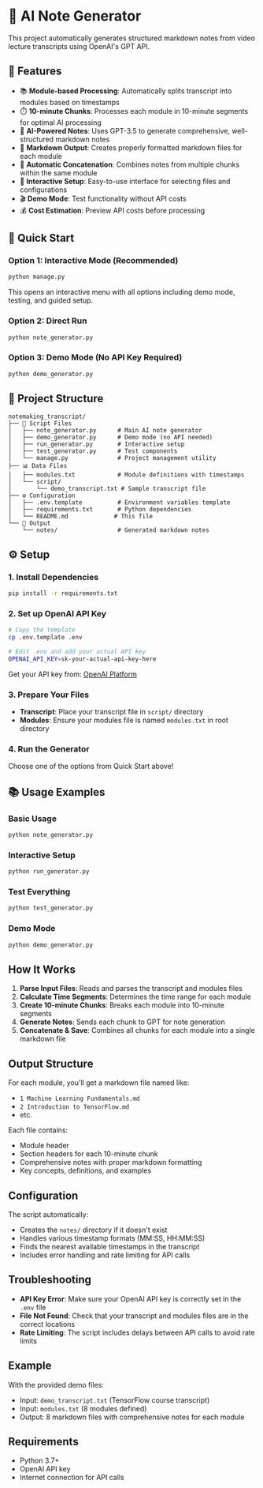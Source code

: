 # 🤖 AI Note Generator

This project automatically generates structured markdown notes from video lecture transcripts using OpenAI's GPT API.

## 🌟 Features

- 📚 **Module-based Processing**: Automatically splits transcript into modules based on timestamps
- ⏱️ **10-minute Chunks**: Processes each module in 10-minute segments for optimal AI processing
- 🤖 **AI-Powered Notes**: Uses GPT-3.5 to generate comprehensive, well-structured markdown notes
- 📝 **Markdown Output**: Creates properly formatted markdown files for each module
- 🔄 **Automatic Concatenation**: Combines notes from multiple chunks within the same module
- 🎯 **Interactive Setup**: Easy-to-use interface for selecting files and configurations
- 🎬 **Demo Mode**: Test functionality without API costs
- 💰 **Cost Estimation**: Preview API costs before processing

## 🚀 Quick Start

### Option 1: Interactive Mode (Recommended)
```bash
python manage.py
```
This opens an interactive menu with all options including demo mode, testing, and guided setup.

### Option 2: Direct Run
```bash
python note_generator.py
```

### Option 3: Demo Mode (No API Key Required)
```bash
python demo_generator.py
```

## 📁 Project Structure

```
notemaking_transcript/
├── 📜 Script Files
│   ├── note_generator.py      # Main AI note generator
│   ├── demo_generator.py      # Demo mode (no API needed)
│   ├── run_generator.py       # Interactive setup
│   ├── test_generator.py      # Test components
│   └── manage.py              # Project management utility
├── 📊 Data Files
│   ├── modules.txt            # Module definitions with timestamps
│   └── script/
│       └── demo_transcript.txt # Sample transcript file
├── ⚙️ Configuration
│   ├── .env.template          # Environment variables template
│   ├── requirements.txt       # Python dependencies
│   └── README.md             # This file
└── 📝 Output
    └── notes/                 # Generated markdown notes
```

## ⚙️ Setup

### 1. Install Dependencies
```bash
pip install -r requirements.txt
```

### 2. Set up OpenAI API Key
```bash
# Copy the template
cp .env.template .env

# Edit .env and add your actual API key
OPENAI_API_KEY=sk-your-actual-api-key-here
```
Get your API key from: [OpenAI Platform](https://platform.openai.com/api-keys)

### 3. Prepare Your Files
- **Transcript**: Place your transcript file in `script/` directory
- **Modules**: Ensure your modules file is named `modules.txt` in root directory

### 4. Run the Generator
Choose one of the options from Quick Start above!

## 📚 Usage Examples

### Basic Usage
```bash
python note_generator.py
```

### Interactive Setup
```bash
python run_generator.py
```

### Test Everything
```bash
python test_generator.py
```

### Demo Mode
```bash
python demo_generator.py
```

## How It Works

1. **Parse Input Files**: Reads and parses the transcript and modules files
2. **Calculate Time Segments**: Determines the time range for each module
3. **Create 10-minute Chunks**: Breaks each module into 10-minute segments
4. **Generate Notes**: Sends each chunk to GPT for note generation
5. **Concatenate & Save**: Combines all chunks for each module into a single markdown file

## Output Structure

For each module, you'll get a markdown file named like:
- `1 Machine Learning Fundamentals.md`
- `2 Introduction to TensorFlow.md`
- etc.

Each file contains:
- Module header
- Section headers for each 10-minute chunk
- Comprehensive notes with proper markdown formatting
- Key concepts, definitions, and examples

## Configuration

The script automatically:
- Creates the `notes/` directory if it doesn't exist
- Handles various timestamp formats (MM:SS, HH:MM:SS)
- Finds the nearest available timestamps in the transcript
- Includes error handling and rate limiting for API calls

## Troubleshooting

- **API Key Error**: Make sure your OpenAI API key is correctly set in the `.env` file
- **File Not Found**: Check that your transcript and modules files are in the correct locations
- **Rate Limiting**: The script includes delays between API calls to avoid rate limits

## Example

With the provided demo files:
- Input: `demo_transcript.txt` (TensorFlow course transcript)
- Input: `modules.txt` (8 modules defined)
- Output: 8 markdown files with comprehensive notes for each module

## Requirements

- Python 3.7+
- OpenAI API key
- Internet connection for API calls
